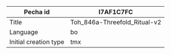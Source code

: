 |Pecha id | I7AF1C7FC
| --- | --- 
|Title | Toh_846a-Threefold_Ritual-v2 
|Language | bo
|Initial creation type | tmx
